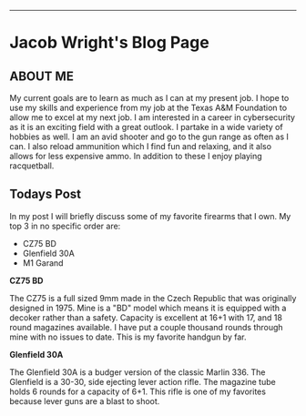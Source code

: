 ---
# Jacob Wright's Blog Page

## ABOUT ME

My current goals are to learn as much as I can at my present job. I hope to use my skills and experience from my job at the Texas A&M Foundation to allow me to excel at my next job. 
I am interested in a career in cybersecurity as it is an exciting field with a great outlook. I partake in a wide variety of hobbies as well. 
I am an avid shooter and go to the gun range as often as I can. I also reload ammunition which I find fun and relaxing, and it also allows for less expensive ammo. In addition to these I enjoy playing racquetball.

## Todays Post
In my post I will briefly discuss some of my favorite firearms that I own. My top 3 in no specific order are:

- CZ75 BD 
- Glenfield 30A
- M1 Garand 

**CZ75 BD**

The CZ75 is a full sized 9mm made in the Czech Republic that was originally designed in 1975. Mine is a "BD" model which means it is equipped with a decoker rather than a safety. Capacity is excellent at 16+1 with 17, and 18 round magazines available.  I have put a couple thousand rounds through mine with no issues to date. This is my favorite handgun by far.


**Glenfield 30A**  

The Glenfield 30A is a budger version of the classic Marlin 336. The Glenfield is a 30-30, side ejecting lever action rifle. The magazine tube holds 6 rounds for a capacity of 6+1. This rifle is one of my favorites because lever guns are a blast to shoot. 


